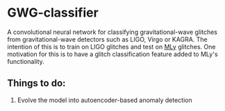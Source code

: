 # GWG-classifier
A convolutional neural network for classifying gravitational-wave glitches from gravitational-wave detectors such as LIGO, Virgo or KAGRA. The intention of this is to train on LIGO glitches and test on [MLy](https://git.ligo.org/mly/mly) glitches. One motivation for this is to have a glitch classification feature added to MLy's functionality.

## Things to do:
1. Evolve the model into autoencoder-based anomaly detection
